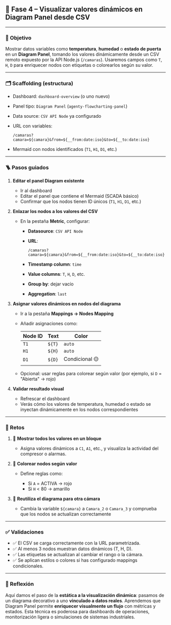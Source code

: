 

## 🔹 Fase 4 – Visualizar valores dinámicos en Diagram Panel desde CSV

---

### 🎯 Objetivo

Mostrar datos variables como **temperatura**, **humedad** o **estado de puerta** en un **Diagram Panel**, tomando los valores dinámicamente desde un CSV remoto expuesto por la API Node.js (`/camaras`). Usaremos campos como `T`, `H`, `D` para enriquecer nodos con etiquetas o colorearlos según su valor.

---

### 🗂️ Scaffolding (estructura)

* Dashboard: `dashboard-overview` (o uno nuevo)

* Panel tipo: `Diagram Panel` (`agenty-flowcharting-panel`)

* Data source: `CSV API Node` ya configurado

* URL con variables:

  ```
  /camaras?camara=${camara}&from=${__from:date:iso}&to=${__to:date:iso}
  ```

* Mermaid con nodos identificados (`T1`, `H1`, `D1`, etc.)

---

### 🪜 Pasos guiados

1. **Editar el panel Diagram existente**

   * Ir al dashboard
   * Editar el panel que contiene el Mermaid (SCADA básico)
   * Confirmar que los nodos tienen ID únicos (`T1`, `H1`, `D1`, etc.)

2. **Enlazar los nodos a los valores del CSV**

   * En la pestaña **Metric**, configurar:

     * **Datasource**: `CSV API Node`
     * **URL**:

       ```
       /camaras?camara=${camara}&from=${__from:date:iso}&to=${__to:date:iso}
       ```
     * **Timestamp column**: `time`
     * **Value columns**: `T`, `H`, `D`, etc.
     * **Group by**: dejar vacío
     * **Aggregation**: `last`

3. **Asignar valores dinámicos en nodos del diagrama**

   * Ir a la pestaña **Mappings → Nodes Mapping**

   * Añadir asignaciones como:

     | Node ID | Text   | Color          |
     | ------- | ------ | -------------- |
     | `T1`    | `${T}` | `auto`         |
     | `H1`    | `${H}` | `auto`         |
     | `D1`    | `${D}` | Condicional 🟡 |

   * Opcional: usar reglas para colorear según valor (por ejemplo, si `D` = "Abierta" → rojo)

4. **Validar resultado visual**

   * Refrescar el dashboard
   * Verás cómo los valores de temperatura, humedad o estado se inyectan dinámicamente en los nodos correspondientes

---

### 🎯 Retos

1. 🔁 **Mostrar todos los valores en un bloque**

   * Asigna valores dinámicos a `C1`, `A1`, etc., y visualiza la actividad del compresor o alarmas.

2. 🎨 **Colorear nodos según valor**

   * Define reglas como:

     * Si `A` = ACTIVA → rojo
     * Si `H` < 80 → amarillo

3. 🧪 **Reutiliza el diagrama para otra cámara**

   * Cambia la variable `${camara}` a `Camara_2` o `Camara_3` y comprueba que los nodos se actualizan correctamente

---

### ✅ Validaciones

* ✅ El CSV se carga correctamente con la URL parametrizada.
* ✅ Al menos 3 nodos muestran datos dinámicos (T, H, D).
* ✅ Las etiquetas se actualizan al cambiar el rango o la cámara.
* ✅ Se aplican estilos o colores si has configurado mappings condicionales.

---

### 💬 Reflexión

Aquí damos el paso de la **estática a la visualización dinámica**: pasamos de un diagrama decorativo a uno **vinculado a datos reales**. Aprendemos que Diagram Panel permite **enriquecer visualmente un flujo** con métricas y estados. Esta técnica es poderosa para dashboards de operaciones, monitorización ligera o simulaciones de sistemas industriales.
